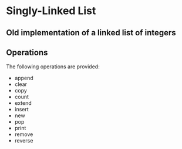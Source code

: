 # Singly-Linked List

## Old implementation of a linked list of integers

## Operations

The following operations are provided:
- append
- clear
- copy
- count
- extend
- insert
- new
- pop
- print
- remove
- reverse
